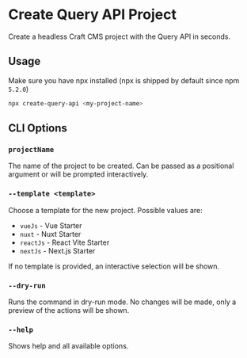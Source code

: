 # Create Query API Project

Create a headless Craft CMS project with the Query API in seconds. 

## Usage

Make sure you have npx installed (npx is shipped by default since npm `5.2.0`)

```bash
npx create-query-api <my-project-name>
```

## CLI Options


### `projectName`
The name of the project to be created. Can be passed as a positional argument or will be prompted interactively.

### `--template <template>`
Choose a template for the new project. Possible values are:

- `vueJs` - Vue Starter
- `nuxt` - Nuxt Starter
- `reactJs` - React Vite Starter
- `nextJs` - Next.js Starter

If no template is provided, an interactive selection will be shown.

### `--dry-run`
Runs the command in dry-run mode. No changes will be made, only a preview of the actions will be shown.

### `--help`
Shows help and all available options.

